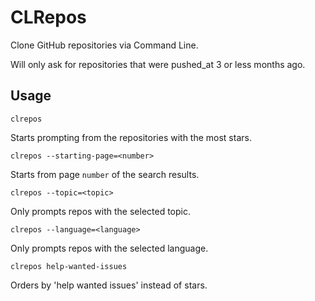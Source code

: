 # CLRepos

Clone GitHub repositories via Command Line.

Will only ask for repositories that were pushed_at 3 or less months ago.

## Usage

`clrepos`

Starts prompting from the repositories with the most stars.

`clrepos --starting-page=<number>`

Starts from page `number` of the search results.

`clrepos --topic=<topic>`

Only prompts repos with the selected topic.

`clrepos --language=<language>`

Only prompts repos with the selected language.

`clrepos help-wanted-issues`

Orders by 'help wanted issues' instead of stars.
